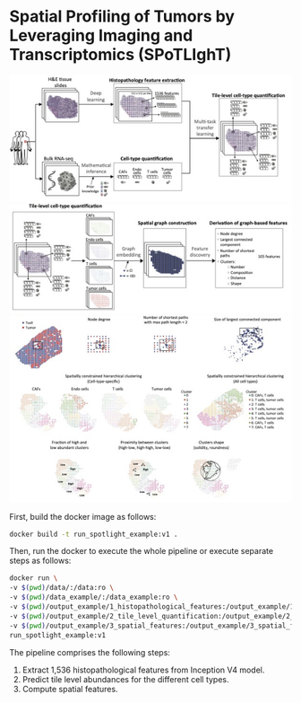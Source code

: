 # Spatial Profiling of Tumors by Leveraging Imaging and Transcriptomics (SPoTLIghT)

![](PipelineA.jpg)
![](PipelineB.jpg)
![](PipelineC.jpg)

First, build the docker image as follows:

```bash
docker build -t run_spotlight_example:v1 . 
```

Then, run the docker to execute the whole pipeline or execute separate steps as follows:

```bash
docker run \                                                  
-v $(pwd)/data/:/data:ro \
-v $(pwd)/data_example/:/data_example:ro \
-v $(pwd)/output_example/1_histopathological_features:/output_example/1_histopathological_features:rw \
-v $(pwd)/output_example/2_tile_level_quantification:/output_example/2_tile_level_quantification:rw \
-v $(pwd)/output_example/3_spatial_features:/output_example/3_spatial_features:rw \
run_spotlight_example:v1
```

The pipeline comprises the following steps:
1. Extract 1,536 histopathological features from Inception V4 model.
2. Predict tile level abundances for the different cell types.
3. Compute spatial features.
